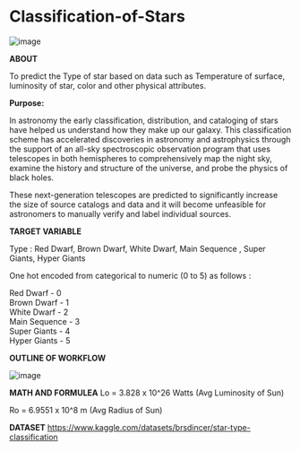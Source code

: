 # Classification-of-Stars
![image](https://github.com/user-attachments/assets/1a57f343-8536-4294-a30f-215e476c4843)

****ABOUT****

To predict the Type of star based on data such as Temperature of surface, luminosity of star, color and other physical attributes.

****Purpose:****


In astronomy the early classification, distribution, and cataloging of stars have helped us understand how they make up our galaxy. This classification scheme has accelerated discoveries in astronomy and astrophysics through the support of an all-sky spectroscopic observation program that uses telescopes in both hemispheres to comprehensively map the night sky, examine the history and structure of the universe, and probe the physics of black holes.

These next-generation telescopes are predicted to significantly increase the size of source catalogs and data and it will become unfeasible for astronomers to manually verify and label individual sources.



****TARGET  VARIABLE****


Type : Red Dwarf, Brown Dwarf, White Dwarf, Main Sequence , Super Giants, Hyper Giants

One hot encoded from categorical to numeric (0 to 5) as follows :

Red Dwarf - 0\
Brown Dwarf - 1\
White Dwarf - 2\
Main Sequence - 3\
Super Giants - 4\
Hyper Giants - 5 




****OUTLINE OF WORKFLOW****


![image](https://github.com/user-attachments/assets/774073bd-cacd-456a-b2aa-666d69710e5b)





****MATH  AND FORMULEA****
Lo = 3.828 x 10^26 Watts (Avg Luminosity of Sun)

Ro = 6.9551 x 10^8 m (Avg Radius of Sun)



****DATASET****
https://www.kaggle.com/datasets/brsdincer/star-type-classification
